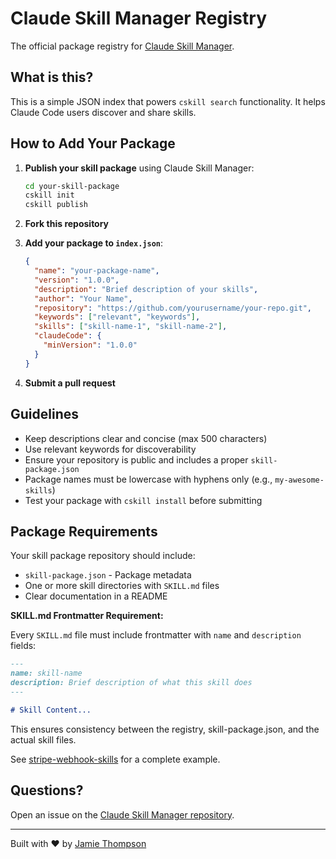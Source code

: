 # Claude Skill Manager Registry

The official package registry for [Claude Skill Manager](https://github.com/whatnextjamie/claude-skill-manager).

## What is this?

This is a simple JSON index that powers `cskill search` functionality. It helps Claude Code users discover and share skills.

## How to Add Your Package

1. **Publish your skill package** using Claude Skill Manager:
   ```bash
   cd your-skill-package
   cskill init
   cskill publish
   ```

2. **Fork this repository**

3. **Add your package to `index.json`**:
   ```json
   {
     "name": "your-package-name",
     "version": "1.0.0",
     "description": "Brief description of your skills",
     "author": "Your Name",
     "repository": "https://github.com/yourusername/your-repo.git",
     "keywords": ["relevant", "keywords"],
     "skills": ["skill-name-1", "skill-name-2"],
     "claudeCode": {
       "minVersion": "1.0.0"
     }
   }
   ```

4. **Submit a pull request**

## Guidelines

- Keep descriptions clear and concise (max 500 characters)
- Use relevant keywords for discoverability
- Ensure your repository is public and includes a proper `skill-package.json`
- Package names must be lowercase with hyphens only (e.g., `my-awesome-skills`)
- Test your package with `cskill install` before submitting

## Package Requirements

Your skill package repository should include:
- `skill-package.json` - Package metadata
- One or more skill directories with `SKILL.md` files
- Clear documentation in a README

**SKILL.md Frontmatter Requirement:**

Every `SKILL.md` file must include frontmatter with `name` and `description` fields:

```markdown
---
name: skill-name
description: Brief description of what this skill does
---

# Skill Content...
```

This ensures consistency between the registry, skill-package.json, and the actual skill files.

See [stripe-webhook-skills](https://github.com/whatnextjamie/stripe-webhook-skills) for a complete example.

## Questions?

Open an issue on the [Claude Skill Manager repository](https://github.com/whatnextjamie/claude-skill-manager).

---

Built with ❤️ by [Jamie Thompson](https://github.com/whatnextjamie)
